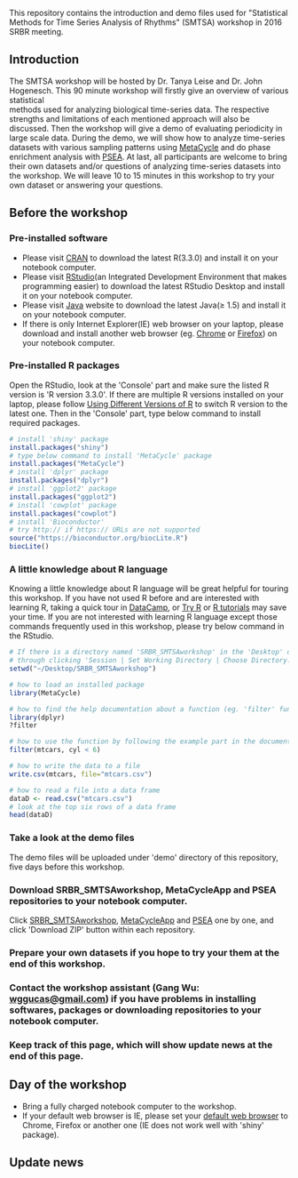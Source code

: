 This repository contains the introduction and demo files used for "Statistical Methods for Time Series Analysis of Rhythms" (SMTSA) workshop
in 2016 SRBR meeting. 

## Introduction
The SMTSA workshop will be hosted by Dr. Tanya Leise and Dr. John Hogenesch. This 90 minute workshop will firstly give an overview of various statistical  
methods used for analyzing biological time-series data. The respective strengths and limitations of each mentioned approach will also be discussed. Then 
the workshop will give a demo of evaluating periodicity in large scale data. During the demo, we will show how to analyze time-series datasets with various
sampling patterns using [MetaCycle](http://biorxiv.org/content/early/2016/02/19/040345) and do phase enrichment analysis with [PSEA](http://jbr.sagepub.com/content/31/3/244.long). At last, all participants are welcome to bring their own datasets and/or 
questions of analyzing time-series datasets into the workshop. We will leave 10 to 15 minutes in this workshop to try your own dataset or answering your questions.

## Before the workshop

### Pre-installed software
* Please visit [CRAN](https://cran.cnr.berkeley.edu) to download the latest R(3.3.0) and install it on your notebook computer.
* Please visit [RStudio](https://www.rstudio.com/products/rstudio/download/)(an Integrated Development Environment that makes programming easier) to download the latest RStudio Desktop and install it on your notebook computer.
* Please visit [Java](http://java.com/en/download/manual.jsp) website to download the latest Java(≥ 1.5) and install it on your notebook computer.
* If there is only Internet Explorer(IE) web browser on your laptop, please download and install another web browser (eg. [Chrome](https://www.google.com/chrome/browser/desktop/) or [Firefox](https://www.mozilla.org/en-US/firefox/new/)) on your notebook computer. 

### Pre-installed R packages

Open the RStudio, look at the 'Console' part and make sure the listed R version is 'R version 3.3.0'. If there are multiple R versions installed on your laptop, please follow [Using Different Versions of R](https://support.rstudio.com/hc/en-us/articles/200486138-Using-Different-Versions-of-R) to switch R version to the latest one. Then in the 'Console' part, type below command to install required packages.

```r
# install 'shiny' package
install.packages("shiny")
# type below command to install 'MetaCycle' package
install.packages("MetaCycle")
# install 'dplyr' package
install.packages("dplyr")
# install 'ggplot2' package
install.packages("ggplot2")
# install 'cowplot' package
install.packages("cowplot")
# install 'Bioconductor'
# try http:// if https:// URLs are not supported
source("https://bioconductor.org/biocLite.R")
biocLite()

```

### A little knowledge about R language

Knowing a little knowledge about R language will be great helpful for touring this workshop. If you have not used R before and are interested with learning R, taking a quick tour in [DataCamp](https://www.datacamp.com/home), or [Try R](http://tryr.codeschool.com/levels/1/challenges/3) or [R tutorials](http://www.r-bloggers.com/how-to-learn-r-2/) may save your time. If you are not interested with learning R language except those commands frequently used in this workshop, please try below command in the RStudio.

```r
# If there is a directory named 'SRBR_SMTSAworkshop' in the 'Desktop' directory of your laptop, you could change the working directory to 'SRBR_SMTSAworkshop' 
# through clicking 'Session | Set Working Directory | Choose Directory...', or by typing below command
setwd("~/Desktop/SRBR_SMTSAworkshop") 

# how to load an installed package
library(MetaCycle)

# how to find the help documentation about a function (eg. 'filter' function in 'dplyr' package)
library(dplyr)
?filter

# how to use the function by following the example part in the documentation file
filter(mtcars, cyl < 6)

# how to write the data to a file
write.csv(mtcars, file="mtcars.csv")

# how to read a file into a data frame
dataD <- read.csv("mtcars.csv")
# look at the top six rows of a data frame
head(dataD)

```

### Take a look at the demo files

The demo files will be uploaded under 'demo' directory of this repository, five days before this workshop. 

### Download SRBR_SMTSAworkshop, MetaCycleApp and PSEA repositories to your notebook computer.
Click [SRBR_SMTSAworkshop](https://github.com/gangwug), [MetaCycleApp](https://github.com/gangwug/MetaCycleApp) and [PSEA](https://github.com/ranafi/PSEA) one by one, and click 'Download ZIP' button within each repository. 

### Prepare your own datasets if you hope to try your them at the end of this workshop.

### Contact the workshop assistant (Gang Wu: wggucas@gmail.com) if you have problems in installing softwares, packages or downloading repositories to your notebook computer.

### Keep track of this page, which will show update news at the end of this page.

## Day of the workshop
* Bring a fully charged notebook computer to the workshop.
* If your default web browser is IE, please set your [default web browser](https://support.google.com/chrome/answer/95417?hl=en) to Chrome, Firefox or another one (IE does not work well with 'shiny' package). 

## Update news

